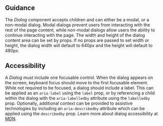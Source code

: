 ## Guidance
The *Dialog* component accepts children and can either be a modal, or a non-modal dialog. Modal dialogs prevent users from interacting with the rest of the page content, while non-modal dialogs allow users the ability to continue interacting with the page. The width and height of the dialog content area can be set by props. If no props are passed to set width or height, the dialog width will default to 640px and the height will default to 480px.

## Accessibility
A *Dialog* must include one focusable control. When the dialog appears on the screen, keyboard focus should move to the first focusable element. While not required to be focused, a dialog should include a label. This can be applied as an `aria-label` using the `label` prop, or by referencing a child within the dialog with the `aria-labelledby` attribute using the `labelledby` prop. Optionally, additional context can be provided to assistive technologies by including an `aria-describedby` attribute which can be applied using the `describedby` prop. Learn more about dialog accessibility at [MDN](https://developer.mozilla.org/en-US/docs/Web/Accessibility/ARIA/ARIA_Techniques/Using_the_dialog_role).